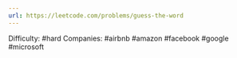 ```yaml
---
url: https://leetcode.com/problems/guess-the-word
---
```


Difficulty: #hard
Companies: #airbnb #amazon #facebook #google #microsoft